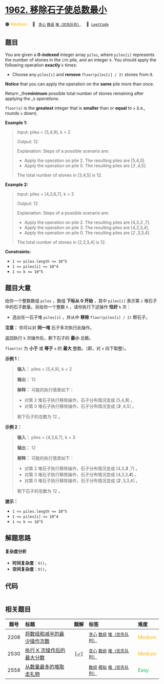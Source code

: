 # [1962. 移除石子使总数最小](https://leetcode.com/problems/remove-stones-to-minimize-the-total)

🟠 <font color=#ffb800>Medium</font>&emsp; 🔖&ensp; [`贪心`](/leetcode-js/outline/tag/greedy.md) [`数组`](/leetcode-js/outline/tag/array.md) [`堆（优先队列）`](/leetcode-js/outline/tag/heap-priority-queue.md)&emsp; 🔗&ensp;[`LeetCode`](https://leetcode.com/problems/remove-stones-to-minimize-the-total)

## 题目

You are given a **0-indexed** integer array `piles`, where `piles[i]`
represents the number of stones in the `ith` pile, and an integer `k`. You
should apply the following operation **exactly** `k` times:

  * Choose any `piles[i]` and **remove** `floor(piles[i] / 2)` stones from it.

**Notice** that you can apply the operation on the **same** pile more than
once.

Return _the**minimum** possible total number of stones remaining after
applying the _`k` _operations_.

`floor(x)` is the **greatest** integer that is **smaller** than or **equal**
to `x` (i.e., rounds `x` down).



**Example 1:**

> Input: piles = [5,4,9], k = 2
> 
> Output: 12
> 
> Explanation:  Steps of a possible scenario are:
> - Apply the operation on pile 2. The resulting piles are [5,4,_5_].
> - Apply the operation on pile 0. The resulting piles are [_3_ ,4,5].
> 
> The total number of stones in [3,4,5] is 12.

**Example 2:**

> Input: piles = [4,3,6,7], k = 3
> 
> Output: 12
> 
> Explanation:  Steps of a possible scenario are:
> - Apply the operation on pile 2. The resulting piles are [4,3,_3_ ,7].
> - Apply the operation on pile 3. The resulting piles are [4,3,3,_4_].
> - Apply the operation on pile 0. The resulting piles are [_2_ ,3,3,4].
> 
> The total number of stones in [2,3,3,4] is 12.

**Constraints:**

  * `1 <= piles.length <= 10^5`
  * `1 <= piles[i] <= 10^4`
  * `1 <= k <= 10^5`


## 题目大意

给你一个整数数组 `piles` ，数组 **下标从 0 开始** ，其中 `piles[i]` 表示第 `i` 堆石子中的石子数量。另给你一个整数 `k`
，请你执行下述操作 **恰好** `k` 次：

  * 选出任一石子堆 `piles[i]` ，并从中 **移除** `floor(piles[i] / 2)` 颗石子。

**注意：** 你可以对 **同一堆** 石子多次执行此操作。

返回执行 `k` 次操作后，剩下石子的 **最小** 总数。

`floor(x)` 为 **小于** 或 **等于** `x` 的 **最大** 整数。（即，对 `x` 向下取整）。



**示例 1：**

> 
> 
> 
> 
> 
> **输入：** piles = [5,4,9], k = 2
> 
> **输出：** 12
> 
> **解释：** 可能的执行情景如下：
> - 对第 2 堆石子执行移除操作，石子分布情况变成 [5,4,**_5_**] 。
> - 对第 0 堆石子执行移除操作，石子分布情况变成 [**_3_** ,4,5] 。
> 
> 剩下石子的总数为 12 。
> 
> 

**示例 2：**

> 
> 
> 
> 
> 
> **输入：** piles = [4,3,6,7], k = 3
> 
> **输出：** 12
> 
> **解释：** 可能的执行情景如下：
> - 对第 2 堆石子执行移除操作，石子分布情况变成 [4,3,**_3_** ,7] 。
> - 对第 3 堆石子执行移除操作，石子分布情况变成 [4,3,3,**_4_**] 。
> - 对第 0 堆石子执行移除操作，石子分布情况变成 [**_2_** ,3,3,4] 。
> 
> 剩下石子的总数为 12 。
> 
> 



**提示：**

  * `1 <= piles.length <= 10^5`
  * `1 <= piles[i] <= 10^4`
  * `1 <= k <= 10^5`


## 解题思路

#### 复杂度分析

- **时间复杂度**：`O()`，
- **空间复杂度**：`O()`，

## 代码

```javascript

```

## 相关题目

<!-- prettier-ignore -->
| 题号 | 标题 | 题解 | 标签 | 难度 |
| :------: | :------ | :------: | :------ | :------ |
| 2208 | [将数组和减半的最少操作次数](https://leetcode.com/problems/minimum-operations-to-halve-array-sum) |  |  [`贪心`](/leetcode-js/outline/tag/greedy.md) [`数组`](/leetcode-js/outline/tag/array.md) [`堆（优先队列）`](/leetcode-js/outline/tag/heap-priority-queue.md) | <font color=#ffb800>Medium</font> |
| 2530 | [执行 K 次操作后的最大分数](https://leetcode.com/problems/maximal-score-after-applying-k-operations) | [[✓]](/leetcode-js/problem/2530.md) |  [`贪心`](/leetcode-js/outline/tag/greedy.md) [`数组`](/leetcode-js/outline/tag/array.md) [`堆（优先队列）`](/leetcode-js/outline/tag/heap-priority-queue.md) | <font color=#ffb800>Medium</font> |
| 2558 | [从数量最多的堆取走礼物](https://leetcode.com/problems/take-gifts-from-the-richest-pile) |  |  [`数组`](/leetcode-js/outline/tag/array.md) [`模拟`](/leetcode-js/outline/tag/simulation.md) [`堆（优先队列）`](/leetcode-js/outline/tag/heap-priority-queue.md) | <font color=#15bd66>Easy</font> |

<style>
.blue {
    background-color: #096dd9;
    padding: 0.25rem 0.5rem;
    margin: 0;
    font-size: 0.85em;
    border-radius: 3px;
    color: white;
    font-weight: 500;
}
table th:first-of-type { width: 10%; }
table th:nth-of-type(2) { width: 35%; }
table th:nth-of-type(3) { width: 10%; }
table th:nth-of-type(4) { width: 35%; }
table th:nth-of-type(5) { width: 10%; }
</style>
